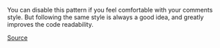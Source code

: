 You can disable this pattern if you feel comfortable with your comments style. But following the same style is always a good idea, and greatly improves the code readability.

[Source](http://www.rubydoc.info/gems/rubocop/RuboCop/Cop/Style/LeadingCommentSpace)